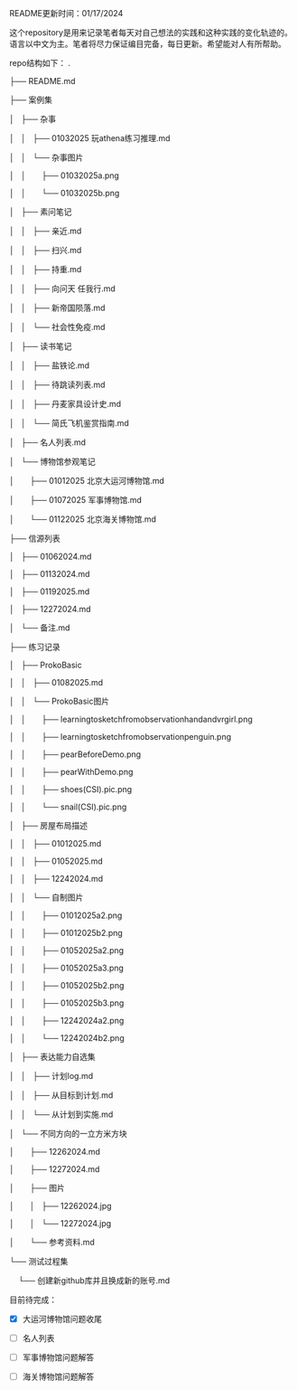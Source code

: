 README更新时间：01/17/2024

这个repository是用来记录笔者每天对自己想法的实践和这种实践的变化轨迹的。语言以中文为主。笔者将尽力保证编目完备，每日更新。希望能对人有所帮助。

repo结构如下：
.

├── README.md

├── 案例集

│   ├── 杂事

│   │   ├── 01032025 玩athena练习推理.md

│   │   └── 杂事图片

│   │       ├── 01032025a.png

│   │       └── 01032025b.png

│   ├── 素问笔记

│   │   ├── 亲近.md

│   │   ├── 扫兴.md

│   │   ├── 持重.md

│   │   ├── 向问天 任我行.md

│   │   ├── 新帝国陨落.md

│   │   └── 社会性免疫.md

│   ├── 读书笔记

│   │   ├── 盐铁论.md

│   │   ├── 待跳读列表.md

│   │   ├── 丹麦家具设计史.md

│   │   └── 简氏飞机鉴赏指南.md

│   ├── 名人列表.md

│   └── 博物馆参观笔记

│       ├── 01012025 北京大运河博物馆.md

│       ├── 01072025 军事博物馆.md

│       └── 01122025 北京海关博物馆.md

├── 信源列表

│   ├── 01062024.md

│   ├── 01132024.md

│   ├── 01192025.md

│   ├── 12272024.md

│   └── 备注.md

├── 练习记录

│   ├── ProkoBasic

│   │   ├── 01082025.md

│   │   └── ProkoBasic图片

│   │       ├── learningtosketchfromobservationhandandvrgirl.png

│   │       ├── learningtosketchfromobservationpenguin.png

│   │       ├── pearBeforeDemo.png

│   │       ├── pearWithDemo.png

│   │       ├── shoes(CSI).pic.png

│   │       └── snail(CSI).pic.png

│   ├── 房屋布局描述

│   │   ├── 01012025.md

│   │   ├── 01052025.md

│   │   ├── 12242024.md

│   │   └── 自制图片

│   │       ├── 01012025a2.png

│   │       ├── 01012025b2.png

│   │       ├── 01052025a2.png

│   │       ├── 01052025a3.png

│   │       ├── 01052025b2.png

│   │       ├── 01052025b3.png

│   │       ├── 12242024a2.png

│   │       └── 12242024b2.png

│   ├── 表达能力自选集

│   │   ├── 计划log.md

│   │   ├── 从目标到计划.md

│   │   └── 从计划到实施.md

│   └── 不同方向的一立方米方块

│       ├── 12262024.md

│       ├── 12272024.md

│       ├── 图片

│       │   ├── 12262024.jpg

│       │   └── 12272024.jpg

│       └── 参考资料.md

└── 测试过程集

    └── 创建新github库并且换成新的账号.md

目前待完成：
- [x] 大运河博物馆问题收尾
- [ ] 名人列表
- [ ] 军事博物馆问题解答
- [ ] 海关博物馆问题解答



